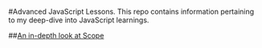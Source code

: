 #Advanced JavaScript Lessons.
This repo contains information pertaining to my deep-dive into JavaScript learnings.

##[An in-depth look at Scope](./scope)
